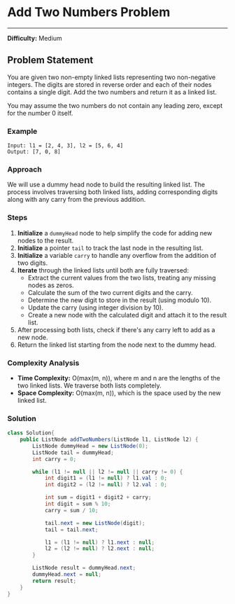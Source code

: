 # Add Two Numbers Problem

---
**Difficulty:** Medium

## Problem Statement

You are given two non-empty linked lists representing two non-negative integers. The digits are stored in reverse order and each of their nodes contains a single digit. Add the two numbers and return it as a linked list.

You may assume the two numbers do not contain any leading zero, except for the number 0 itself.

### Example

```plaintext
Input: l1 = [2, 4, 3], l2 = [5, 6, 4]
Output: [7, 0, 8]
```

### Approach

We will use a dummy head node to build the resulting linked list. The process involves traversing both linked lists, adding corresponding digits along with any carry from the previous addition.

### Steps

1. **Initialize** a `dummyHead` node to help simplify the code for adding new nodes to the result.
2. **Initialize** a pointer `tail` to track the last node in the resulting list.
3. **Initialize** a variable `carry` to handle any overflow from the addition of two digits.
4. **Iterate** through the linked lists until both are fully traversed:
    - Extract the current values from the two lists, treating any missing nodes as zeros.
    - Calculate the sum of the two current digits and the carry.
    - Determine the new digit to store in the result (using modulo 10).
    - Update the carry (using integer division by 10).
    - Create a new node with the calculated digit and attach it to the result list.
5. After processing both lists, check if there's any carry left to add as a new node.
6. Return the linked list starting from the node next to the dummy head.

### Complexity Analysis

- **Time Complexity:** O(max(m, n)), where m and n are the lengths of the two linked lists. We traverse both lists completely.
- **Space Complexity:** O(max(m, n)), which is the space used by the new linked list.

### Solution

```java
class Solution{
    public ListNode addTwoNumbers(ListNode l1, ListNode l2) {
        ListNode dummyHead = new ListNode(0);
        ListNode tail = dummyHead;
        int carry = 0;

        while (l1 != null || l2 != null || carry != 0) {
            int digit1 = (l1 != null) ? l1.val : 0;
            int digit2 = (l2 != null) ? l2.val : 0;

            int sum = digit1 + digit2 + carry;
            int digit = sum % 10;
            carry = sum / 10;

            tail.next = new ListNode(digit);
            tail = tail.next;

            l1 = (l1 != null) ? l1.next : null;
            l2 = (l2 != null) ? l2.next : null;
        }

        ListNode result = dummyHead.next;
        dummyHead.next = null;
        return result;
    }
}
```